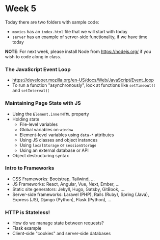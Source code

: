 # Week 5

Today there are two folders with sample code:

* `movies` has an `index.html` file that we will start with today
* `server` has an example of server-side functionality, if we have time today

**NOTE**: For next week, please install Node from https://nodejs.org/ if you wish to code along in class.

### The JavaScript Event Loop

* https://developer.mozilla.org/en-US/docs/Web/JavaScript/Event_loop
* To run a function "asynchronously", look at functions like `setTimeout()` and `setInterval()`

### Maintaining Page State with JS

* Using the `Element.innerHTML` property
* Holding state
  * File-level variables
  * Global variables on `window`
  * Element-level variables using `data-*` attributes
  * Using JS classes and object instances
  * Using `localStorage` or `sessionStorage`
  * Using an external database or API
* Object destructuring syntax

### Intro to Frameworks

* CSS Frameworks: Bootstrap, Tailwind, ...
* JS Frameworks: React, Angular, Vue, Next, Ember, ...
* Static site generators: Jekyll, Hugo, Gatsby, GitBook, ....
* Server-side frameworks: Laravel (PHP), Rails (Ruby), Spring (Java), Express (JS), Django (Python), Flask (Python),  ...

### HTTP is Stateless!

* How do we manage state between requests?
* Flask example
* Client-side "cookies" and server-side databases


